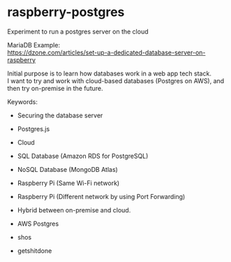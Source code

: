 # raspberry-postgres
Experiment to run a postgres server on the cloud

MariaDB Example:\
https://dzone.com/articles/set-up-a-dedicated-database-server-on-raspberry

Initial purpose is to learn how databases work in a web app tech stack.\
I want to try and work with cloud-based databases (Postgres on AWS), and then try on-premise in the future.

Keywords:
- Securing the database server
- Postgres.js

- Cloud
 - SQL Database (Amazon RDS for PostgreSQL)
 - NoSQL Database (MongoDB Atlas)
- Raspberry Pi (Same Wi-Fi network)
- Raspberry Pi (Different network by using Port Forwarding)
- Hybrid between on-premise and cloud.

- AWS Postgres
 - shos
 - getshitdone
